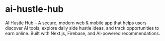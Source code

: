 # ai-hustle-hub
AI Hustle Hub – A secure, modern web &amp; mobile app that helps users discover AI tools, explore daily side hustle ideas, and track opportunities to earn online. Built with Next.js, Firebase, and AI-powered recommendations.
